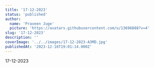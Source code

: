 ```yaml
---
title: '17-12-2023'
status: 'published'
author:
  name: 'Praveen Juge'
  picture: 'https://avatars.githubusercontent.com/u/13696888?v=4'
slug: '17-12-2023'
description: ''
coverImage: '../../images/17-12-2023-A3MD.jpg'
publishedAt: '2023-12-16T19:01:14.000Z'
---
```


17-12-2023